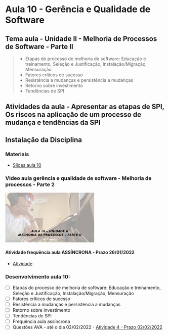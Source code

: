# Aula 10 - Gerência e Qualidade de Software
## Tema aula - Unidade II - Melhoria de Processos de Software - Parte II
 
>  * Etapas do processo de melhoria de software: Educação e treinamento, Seleção e Justificação, Instalação/Migração, Mensuração
>  * Fatores críticos de sucesso
>  * Resistência a mudanças e persistência a mudanças
>  * Retorno sobre investimento
>  * Tendências de SPI

## Atividades da aula - Apresentar as etapas de SPI, Os riscos na aplicação de um processo de mudança e tendências da SPI

## Instalação da Disciplina

### Materiais

- [Slides aula 10](aula10_unidadeII_melhoria_processos_parte2.pdf)

### Video aula gerência e qualidade de software -  Melhoria de processos - Parte 2
[![Aula - Melhoria de processos - PARTE 2](capa_aula10.png)](https://youtu.be/EGvxyymwF3E)

####  Atividade frequência aula ASSÍNCRONA - Prazo 26/01/2022

- [Atividade](https://forms.gle/X3NabCMGxJgHstHb7)

### Desenvolvimento aula 10: 

- [ ] Etapas do processo de melhoria de software: Educação e treinamento, Seleção e Justificação, Instalação/Migração, Mensuração
- [ ] Fatores críticos de sucesso
- [ ] Resistência a mudanças e persistência a mudanças
- [ ] Retorno sobre investimento
- [ ] Tendências de SPI
- [ ] Frequência aula assíncrona
- [ ] Questões AVA - até o dia 02/02/2022 - [Atividade 4 - Prazo 02/02/2022](https://forms.gle/5LJhVkxunzHPE4PU6)
